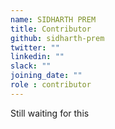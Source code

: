 ```yaml
---
name: SIDHARTH PREM
title: Contributor
github: sidharth-prem
twitter: ""
linkedin: ""
slack: ""
joining_date: ""
role : contributor
---
```


Still waiting for this
